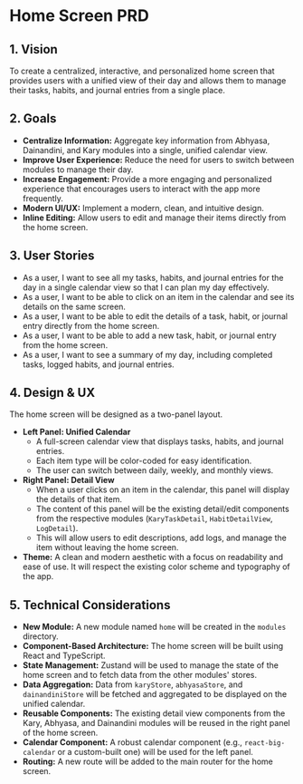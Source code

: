 # Home Screen PRD

## 1. Vision

To create a centralized, interactive, and personalized home screen that provides users with a unified view of their day and allows them to manage their tasks, habits, and journal entries from a single place.

## 2. Goals

*   **Centralize Information:** Aggregate key information from Abhyasa, Dainandini, and Kary modules into a single, unified calendar view.
*   **Improve User Experience:** Reduce the need for users to switch between modules to manage their day.
*   **Increase Engagement:** Provide a more engaging and personalized experience that encourages users to interact with the app more frequently.
*   **Modern UI/UX:** Implement a modern, clean, and intuitive design.
*   **Inline Editing:** Allow users to edit and manage their items directly from the home screen.

## 3. User Stories

*   As a user, I want to see all my tasks, habits, and journal entries for the day in a single calendar view so that I can plan my day effectively.
*   As a user, I want to be able to click on an item in the calendar and see its details on the same screen.
*   As a user, I want to be able to edit the details of a task, habit, or journal entry directly from the home screen.
*   As a user, I want to be able to add a new task, habit, or journal entry from the home screen.
*   As a user, I want to see a summary of my day, including completed tasks, logged habits, and journal entries.

## 4. Design & UX

The home screen will be designed as a two-panel layout.

*   **Left Panel: Unified Calendar**
    *   A full-screen calendar view that displays tasks, habits, and journal entries.
    *   Each item type will be color-coded for easy identification.
    *   The user can switch between daily, weekly, and monthly views.
*   **Right Panel: Detail View**
    *   When a user clicks on an item in the calendar, this panel will display the details of that item.
    *   The content of this panel will be the existing detail/edit components from the respective modules (`KaryTaskDetail`, `HabitDetailView`, `LogDetail`).
    *   This will allow users to edit descriptions, add logs, and manage the item without leaving the home screen.
*   **Theme:** A clean and modern aesthetic with a focus on readability and ease of use. It will respect the existing color scheme and typography of the app.

## 5. Technical Considerations

*   **New Module:** A new module named `home` will be created in the `modules` directory.
*   **Component-Based Architecture:** The home screen will be built using React and TypeScript.
*   **State Management:** Zustand will be used to manage the state of the home screen and to fetch data from the other modules' stores.
*   **Data Aggregation:** Data from `karyStore`, `abhyasaStore`, and `dainandiniStore` will be fetched and aggregated to be displayed on the unified calendar.
*   **Reusable Components:** The existing detail view components from the Kary, Abhyasa, and Dainandini modules will be reused in the right panel of the home screen.
*   **Calendar Component:** A robust calendar component (e.g., `react-big-calendar` or a custom-built one) will be used for the left panel.
*   **Routing:** A new route will be added to the main router for the home screen.
